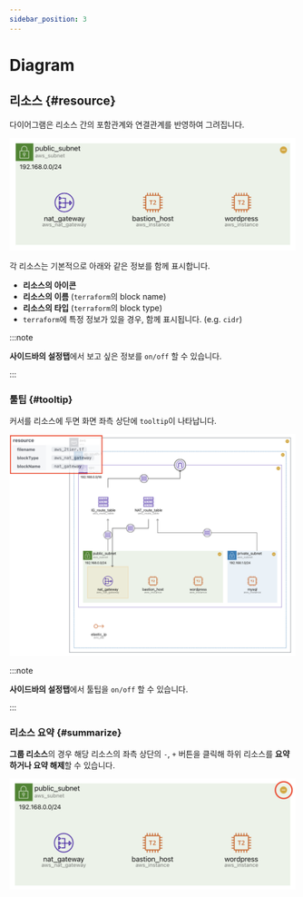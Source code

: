 ```yaml
---
sidebar_position: 3
---
```


# Diagram

## 리소스 {#resource}

다이어그램은 리소스 간의 포함관계와 연결관계를 반영하여 그려집니다.

![IaCDOG-resource-border](./img/resource.png)

각 리소스는 기본적으로 아래와 같은 정보를 함께 표시합니다.

- **리소스의 아이콘**
- **리소스의 이름** (`terraform`의 block name)
- **리소스의 타입** (`terraform`의 block type)
- `terraform`에 특정 정보가 있을 경우, 함께 표시됩니다. (e.g. `cidr`)

:::note

**사이드바의 설정탭**에서 보고 싶은 정보를 `on/off` 할 수 있습니다.

:::

### 툴팁 {#tooltip}

커서를 리소스에 두면 화면 좌측 상단에 `tooltip`이 나타납니다.

![IaCDOG-tooltip-border](./img/tooltip.png)

:::note

**사이드바의 설정탭**에서 툴팁을 `on/off` 할 수 있습니다.

:::

### 리소스 요약 {#summarize}

**그룹 리소스**의 경우 해당 리소스의 좌측 상단의 `-`, `+` 버튼을 클릭해 하위 리소스를 **요약하거나 요약 해제**할 수 있습니다.

![IaCDOG-summary-border](./img/summary.png)
